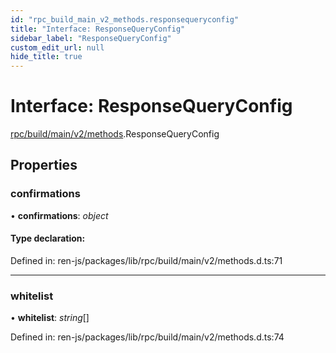 ```yaml
---
id: "rpc_build_main_v2_methods.responsequeryconfig"
title: "Interface: ResponseQueryConfig"
sidebar_label: "ResponseQueryConfig"
custom_edit_url: null
hide_title: true
---
```


# Interface: ResponseQueryConfig

[rpc/build/main/v2/methods](../modules/rpc_build_main_v2_methods.md).ResponseQueryConfig

## Properties

### confirmations

• **confirmations**: *object*

#### Type declaration:

Defined in: ren-js/packages/lib/rpc/build/main/v2/methods.d.ts:71

___

### whitelist

• **whitelist**: *string*[]

Defined in: ren-js/packages/lib/rpc/build/main/v2/methods.d.ts:74
